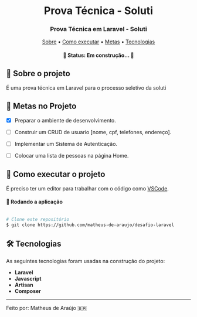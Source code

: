 <h1 align="center" font-weight:bold>
  Prova Técnica - Soluti
</h1>

<h3 align="center">
  Prova Técnica em Laravel - Soluti
</h3>

<p align="center">
	<a href="#-sobre-o-projeto">Sobre</a> •
 	<a href="#-como-executar-o-projeto">Como executar</a> • 
 	<a href="#-metas-no-projeto">Metas</a> • 
  <a href="#-tecnologias">Tecnologias</a>
</p>
                           
<h4 align="center"> 
	🚧  Status: Em construção... 🚧
</h4>


## :pencil: Sobre o projeto
É uma prova técnica em Laravel para o processo seletivo da soluti
	 
## 🎯 Metas no Projeto
- [X] Preparar o ambiente de desenvolvimento.

- [ ] Construir um CRUD de usuario [nome, cpf, telefones, endereço].

- [ ]  Implementar um Sistema de Autenticação.

- [ ] Colocar uma lista de pessoas na página Home.

## 🚀 Como executar o projeto

É preciso ter um editor para trabalhar com o código como [VSCode](https://code.visualstudio.com/).

#### 🧭 Rodando a aplicação

```bash

# Clone este repositório
$ git clone https://github.com/matheus-de-araujo/desafio-laravel

```

## 🛠 Tecnologias

As seguintes tecnologias foram usadas na construção do projeto:

- **Laravel**
- **Javascript**
- **Artisan**
- **Composer**

---

Feito por: Matheus de Araújo 🇧🇷
